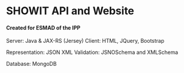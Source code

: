 <h1>SHOWIT API and Website</h1>
<h4>Created for ESMAD of the IPP</h4>


Server: Java & JAX-RS (Jersey)
Client: HTML, JQuery, Bootstrap

Representation: JSON XML
Validation: JSNOSchema and XMLSchema

Database: MongoDB
